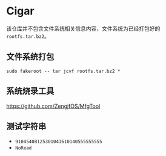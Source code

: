 # Cigar

该仓库并不包含文件系统相关信息内容，文件系统为已经打包好的`rootfs.tar.bz2`。

## 文件系统打包

`sudo fakeroot -- tar jcvf rootfs.tar.bz2 *`

## 系统烧录工具

https://github.com/ZengjfOS/MfgTool

## 测试字符串

* `91045408125301041610140555555555`
* `NoRead`
